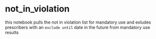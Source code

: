 # not_in_violation
this notebook pulls the not in violation list for mandatory use and exludes prescribers with an `exclude until` date in the future from mandatory use results